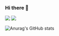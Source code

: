 ### Hi there 👋
<a href="https://github.com/hashPark" target="_blank"><img src="https://img.shields.io/badge/Github-181717?style=flat-square&logo=GitHub&logoColor=FFFFFF"/></a>
<a href="https://velog.io/@psw/posts?tag=self-reflection" target="_blank"><img src="https://img.shields.io/badge/Blog-ffe4e1?style=flat-square&logo=GitHub Sponsors&logoColor=000000"/></a>

![Anurag's GitHub stats](https://github-readme-stats.vercel.app/api?username=hashPark&show_icons=true&theme=radical)
